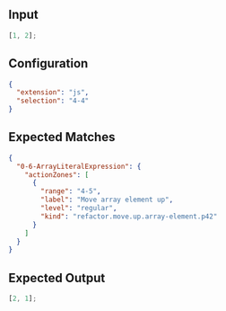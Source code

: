 
## Input
```javascript input
[1, 2];
```

## Configuration
```json configuration
{
  "extension": "js",
  "selection": "4-4"
}
```

## Expected Matches
```json expected matches
{
  "0-6-ArrayLiteralExpression": {
    "actionZones": [
      {
        "range": "4-5",
        "label": "Move array element up",
        "level": "regular",
        "kind": "refactor.move.up.array-element.p42"
      }
    ]
  }
}
```

## Expected Output
```javascript expected output
[2, 1];
```

